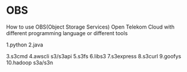 # OBS
How to use OBS(Object Storage Services) Open Telekom Cloud with different programming language or different tools

1.python
2.java

3.s3cmd
4.awscli s3/s3api
5.s3fs
6.libs3
7.s3express
8.s3curl
9.goofys
10.hadoop s3a/s3n

